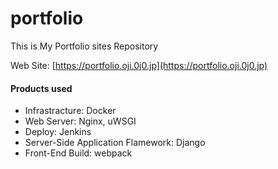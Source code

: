 # portfolio

This is My Portfolio sites Repository

Web Site: [https://portfolio.oji.0j0.jp](https://portfolio.oji.0j0.jp)

#### Products used

* Infrastracture: Docker
* Web Server: Nginx, uWSGI
* Deploy: Jenkins
* Server-Side Application Flamework: Django
* Front-End Build: webpack

